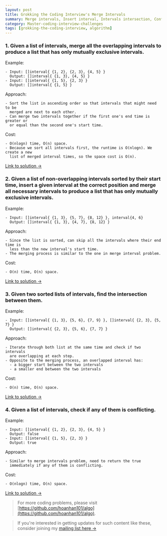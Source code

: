 ```yaml
---
layout: post
title: Grokking the Coding Interview's Merge Intervals
summary: Merge intervals, Insert interval, Intervals intersection, Conflicting appointment
category: Master-coding-interview-challenges
tags: [grokking-the-coding-interview, algorithm]
---
```


### 1. Given a list of intervals, merge all the overlapping intervals to produce a list that has only mutually exclusive intervals.

Example:
```
- Input: []interval{ {1, 2}, {2, 3}, {4, 5} }
  Output: []interval{ {1, 3}, {4, 5} }
- Input: []interval{ {1, 5}, {2, 3} }
  Output: []interval{ {1, 5} }
```

Approach:
```
- Sort the list in ascending order so that intervals that might need to be
  merged are next to each other.
- Can merge two intervals together if the first one's end time is greater or
  or equal than the second one's start time.
```

Cost:
```
- O(nlogn) time, O(n) space.
- Because we sort all intervals first, the runtime is O(nlogn). We create a new
  list of merged interval times, so the space cost is O(n).
```

[Link to solution →](https://github.com/hoanhan101/algo/blob/master/gtci/merge_intervals_test.go)

### 2. Given a list of non-overlapping intervals sorted by their start time, insert a given interval at the correct position and merge all necessary intervals to produce a list that has only mutually exclusive intervals.

Example:
```
- Input: []interval{ {1, 3}, {5, 7}, {8, 12} }, interval{4, 6}
  Output: []interval{ {1, 3}, {4, 7}, {8, 12} }
```

Approach:
```
- Since the list is sorted, can skip all the intervals where their end time is
  less than the new interval's start time.
- The merging process is similar to the one in merge interval problem.
```

Cost:
```
- O(n) time, O(n) space.
```

[Link to solution →](https://github.com/hoanhan101/algo/blob/master/gtci/insert_interval_test.go)

### 3. Given two sorted lists of intervals, find the intersection between them.

Example:
```
- Input: []interval{ {1, 3}, {5, 6}, {7, 9} }, []interval{ {2, 3}, {5, 7} }
  Output: []interval{ {2, 3}, {5, 6}, {7, 7} }
```

Approach:
```
- Iterate through both list at the same time and check if two intervals
  are overlapping at each step.
- Opposite to the merging process, an overlapped interval has:
  - a bigger start between the two intervals
  - a smaller end between the two intervals
```

Cost:
```
- O(n) time, O(n) space.
```

[Link to solution →](https://github.com/hoanhan101/algo/blob/master/gtci/intervals_intersection_test.go)

### 4. Given a list of intervals, check if any of them is conflicting.

Example:
```
- Input: []interval{ {1, 2}, {2, 3}, {4, 5} }
  Output: false
- Input: []interval{ {1, 5}, {2, 3} }
  Output: true
```

Approach:
```
- Similar to merge intervals problem, need to return the true
  immediately if any of them is conflicting.
```

Cost:
```
- O(nlogn) time, O(n) space.
```

[Link to solution →](https://github.com/hoanhan101/algo/blob/master/gtci/conflict_appointment_test.go)

> For more coding problems, please visit
  [https://github.com/hoanhan101/algo](https://github.com/hoanhan101/algo).

> If you're interested in getting updates for such content like these, consider
  joining my [mailing list here →](https://tinyletter.com/hoanhan)
